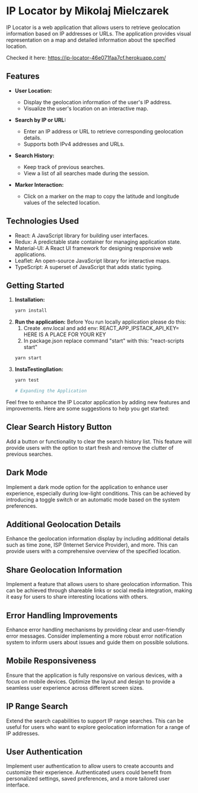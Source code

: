 # IP Locator by Mikolaj Mielczarek

IP Locator is a web application that allows users to retrieve geolocation information based on IP addresses or URLs. The application provides visual representation on a map and detailed information about the specified location.

Checked it here: https://ip-locator-46e071faa7cf.herokuapp.com/

## Features

- **User Location:**
  - Display the geolocation information of the user's IP address.
  - Visualize the user's location on an interactive map.

- **Search by IP or URL:**
  - Enter an IP address or URL to retrieve corresponding geolocation details.
  - Supports both IPv4 addresses and URLs.

- **Search History:**
  - Keep track of previous searches.
  - View a list of all searches made during the session.

- **Marker Interaction:**
  - Click on a marker on the map to copy the latitude and longitude values of the selected location.

## Technologies Used

- React: A JavaScript library for building user interfaces.
- Redux: A predictable state container for managing application state.
- Material-UI: A React UI framework for designing responsive web applications.
- Leaflet: An open-source JavaScript library for interactive maps.
- TypeScript: A superset of JavaScript that adds static typing.

## Getting Started

1. **Installation:**
   ```bash
   yarn install
2. **Run the application:**
    Before You run locally application please do this:
    1. Create .env.local and add env:
    REACT_APP_IPSTACK_API_KEY= HERE IS A PLACE FOR YOUR KEY
    2. In package.json replace command "start" with this: "react-scripts start"
   ```bash
   yarn start
3. **InstaTestingllation:**
   ```bash
   yarn test

   # Expanding the Application

Feel free to enhance the IP Locator application by adding new features and improvements. Here are some suggestions to help you get started:

## Clear Search History Button

Add a button or functionality to clear the search history list. This feature will provide users with the option to start fresh and remove the clutter of previous searches.

## Dark Mode

Implement a dark mode option for the application to enhance user experience, especially during low-light conditions. This can be achieved by introducing a toggle switch or an automatic mode based on the system preferences.

## Additional Geolocation Details

Enhance the geolocation information display by including additional details such as time zone, ISP (Internet Service Provider), and more. This can provide users with a comprehensive overview of the specified location.

## Share Geolocation Information

Implement a feature that allows users to share geolocation information. This can be achieved through shareable links or social media integration, making it easy for users to share interesting locations with others.

## Error Handling Improvements

Enhance error handling mechanisms by providing clear and user-friendly error messages. Consider implementing a more robust error notification system to inform users about issues and guide them on possible solutions.

## Mobile Responsiveness

Ensure that the application is fully responsive on various devices, with a focus on mobile devices. Optimize the layout and design to provide a seamless user experience across different screen sizes.

## IP Range Search

Extend the search capabilities to support IP range searches. This can be useful for users who want to explore geolocation information for a range of IP addresses.

## User Authentication

Implement user authentication to allow users to create accounts and customize their experience. Authenticated users could benefit from personalized settings, saved preferences, and a more tailored user interface.
